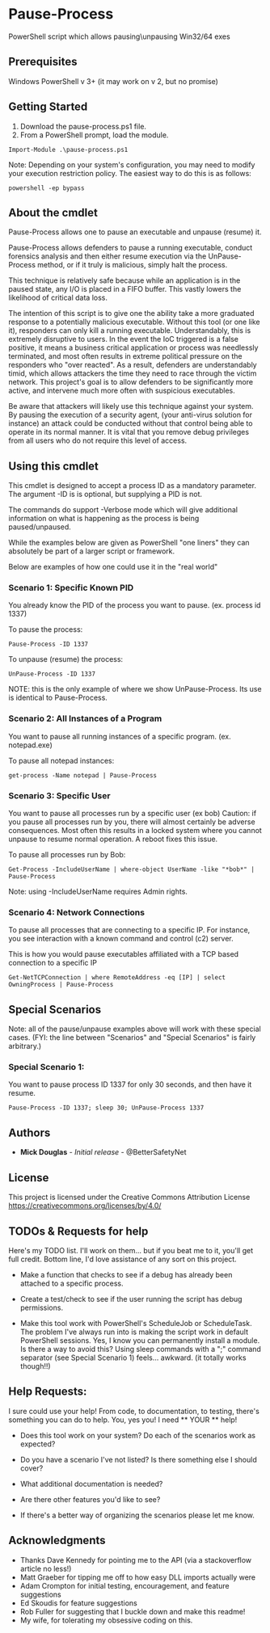 # Pause-Process
PowerShell script which allows pausing\unpausing Win32/64 exes

## Prerequisites

Windows PowerShell v 3+ (it may work on v 2, but no promise)


## Getting Started

1) Download the pause-process.ps1 file.
2) From a PowerShell prompt, load the module.

```
Import-Module .\pause-process.ps1
```

Note: Depending on your system's configuration, you may need to modify your execution restriction policy. The easiest way to do this is as follows:

```
powershell -ep bypass
```


## About the cmdlet

Pause-Process allows one to pause an executable and unpause (resume) it.

Pause-Process allows defenders to pause a running executable, conduct forensics analysis and then either resume execution via the UnPause-Process method, or if it truly is malicious, simply halt the process.

This technique is relatively safe because while an application is in the paused state, any I/O is placed in a FIFO buffer.  This vastly lowers the likelihood of critical data loss.

The intention of this script is to give one the ability take a more graduated response to a potentially malicious executable.  Without this tool (or one like it), responders can only kill a running executable.  Understandably, this is extremely disruptive to users.  In the event the IoC triggered is a false positive, it means a business critical application or process was needlessly terminated, and most often results in extreme political pressure on the responders who "over reacted".  As a result, defenders are understandably timid, which allows attackers the time they need to race through the victim network.  This project's goal is to allow defenders to be significantly more active, and intervene much more often with suspicious executables.

Be aware that attackers will likely use this technique against your system.  By pausing the execution of a security agent, (your anti-virus solution for instance) an attack could be conducted without that control being able to operate in its normal manner.  It is vital that you remove debug privileges from all users who do not require this level of access.


## Using this cmdlet
This cmdlet is designed to accept a process ID as a mandatory parameter. The argument -ID is is optional, but supplying a PID is not.  

The commands do support -Verbose mode which will give additional information on what is happening as the process is being paused/unpaused. 

While the examples below are given as PowerShell "one liners" they can absolutely be part of a larger script or framework.

Below are examples of how one could use it in the "real world"


### Scenario 1: Specific Known PID
You already know the PID of the process you want to pause.  (ex. process id 1337)

To pause the process:
```
Pause-Process -ID 1337
```

To unpause (resume) the process:
```
UnPause-Process -ID 1337
```
NOTE: this is the only example of where we show UnPause-Process. Its use is identical to Pause-Process.


### Scenario 2: All Instances of a Program
You want to pause all running instances of a specific program. (ex. notepad.exe)

To pause all notepad instances:
```
get-process -Name notepad | Pause-Process
```


### Scenario 3: Specific User
You want to pause all processes run by a specific user (ex bob)
Caution: if you pause all processes run by you, there will almost certainly be adverse consequences.  Most often this results in a locked system where you cannot unpause to resume normal operation. A reboot fixes this issue.

To pause all processes run by Bob:
```
Get-Process -IncludeUserName | where-object UserName -like "*bob*" | Pause-Process
```
Note: using -IncludeUserName requires Admin rights.


### Scenario 4: Network Connections
To pause all processes that are connecting to a specific IP. For instance, you see interaction with a known command and control (c2) server.

This is how you would pause executables affiliated with a TCP based connection to a specific IP

```
Get-NetTCPConnection | where RemoteAddress -eq [IP] | select OwningProcess | Pause-Process
```


## Special Scenarios
Note: all of the pause/unpause examples above will work with these special cases. 
(FYI: the line between "Scenarios" and "Special Scenarios" is fairly arbitrary.)

### Special Scenario 1: 
You want to pause process ID 1337 for only 30 seconds, and then have it resume.

``` 
Pause-Process -ID 1337; sleep 30; UnPause-Process 1337
``` 


## Authors

* **Mick Douglas** - *Initial release* - @BetterSafetyNet

## License

This project is licensed under the Creative Commons Attribution License https://creativecommons.org/licenses/by/4.0/


## TODOs & Requests for help
Here's my TODO list.  I'll work on them... but if you beat me to it, you'll get full credit.  Bottom line, I'd love assistance of any sort on this project.  

* Make a function that checks to see if a debug has already been attached to a specific process.

* Create a test/check to see if the user running the script has debug permissions.

* Make this tool work with PowerShell's ScheduleJob or ScheduleTask.  The problem I've always run into is making the script work in default PowerShell sessions.  Yes, I know you can permanently install a module.  Is there a way to avoid this?  Using sleep commands with a ";" command separator (see Special Scenario 1) feels... awkward.  (it totally works though!!)
 


## Help Requests:
I sure could use your help! From code, to documentation, to testing, there's something you can do to help.  You, yes you! I need ** YOUR ** help!

* Does this tool work on your system?  Do each of the scenarios work as expected?

* Do you have a scenario I've not listed?  Is there something else I should cover?

* What additional documentation is needed?   

* Are there other features you'd like to see?

* If there's a better way of organizing the scenarios please let me know.


## Acknowledgments

* Thanks Dave Kennedy for pointing me to the API (via a stackoverflow article no less!)
* Matt Graeber for tipping me off to how easy DLL imports actually were
* Adam Crompton for initial testing, encouragement, and feature suggestions
* Ed Skoudis for feature suggestions
* Rob Fuller for suggesting that I buckle down and make this readme! 
* My wife, for tolerating my obsessive coding on this.

